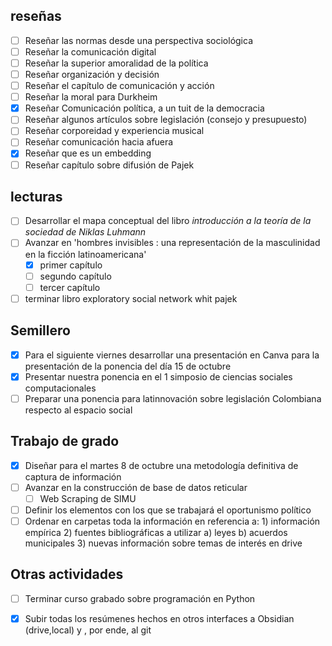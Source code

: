 ## reseñas 
- [ ] Reseñar las normas desde una perspectiva sociológica 
- [ ] Reseñar la comunicación digital 
- [ ] Reseñar la superior amoralidad de la política
- [ ] Reseñar organización y decisión 
- [ ] Reseñar el capítulo de comunicación y acción 
- [ ] Reseñar la moral para Durkheim 
- [x] Reseñar Comunicación política, a un tuit de la democracia
- [ ] Reseñar algunos artículos sobre legislación (consejo y presupuesto)
- [ ] Reseñar corporeidad y experiencia musical
- [ ] Reseñar comunicación hacia afuera
- [x] Reseñar que es un embedding
- [ ] Reseñar capítulo sobre difusión de Pajek 
## lecturas 
- [ ] Desarrollar el mapa conceptual del libro *introducción a la teoría de la sociedad de Niklas Luhmann*
- [ ] Avanzar en 'hombres invisibles : una representación de la masculinidad en la ficción latinoamericana'
	- [x] primer capítulo
	- [ ] segundo capítulo
	- [ ] tercer capítulo
- [ ] terminar libro exploratory social network whit pajek 
## Semillero
- [x] Para el siguiente viernes desarrollar una presentación en Canva para la presentación de la ponencia del día 15 de octubre  
- [x] Presentar nuestra ponencia en el 1 simposio de ciencias sociales computacionales 
- [ ] Preparar una ponencia para latinnovación sobre legislación Colombiana respecto al espacio social 
## Trabajo de grado
- [x] Diseñar para el martes 8 de octubre una metodología definitiva de captura de información 
- [ ] Avanzar en la construcción de base de datos reticular
	- [ ] Web Scraping de SIMU
- [ ] Definir los elementos con los que se trabajará el oportunismo político
- [ ] Ordenar en carpetas toda la información en referencia a: 1) información empírica 2) fuentes bibliográficas a utilizar a) leyes b) acuerdos municipales 3) nuevas información sobre temas de interés en drive
## Otras actividades 
- [ ] Terminar curso grabado sobre programación en Python
- [x] Subir todas los resúmenes hechos en otros interfaces a Obsidian (drive,local) y , por ende, al git 

